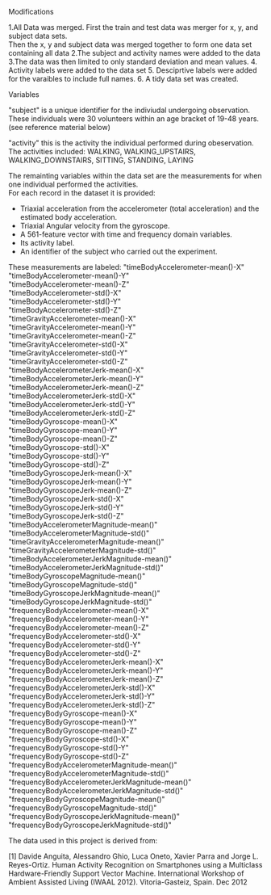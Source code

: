 Modifications

1.All Data was merged.  First the train and test data was merger for x, y, and subject data sets.  
Then the x, y and subject data was merged together to form one data set containing all data
2.The subject and activity names were added to the data
3.The data was then limited to only standard deviation and mean values.
4. Activity labels were added to the data set
5. Desciprtive labels were added for the varaibles to include full names.
6. A tidy data set was created.

Variables

"subject" is a unique identifier for the indiviudal undergoing observation.  
These individuals were 30 volunteers within an age bracket of 19-48 years. (see reference material below)

"activity" this is the activity the individual performed during obeservation.  
The activities included: WALKING, WALKING_UPSTAIRS, WALKING_DOWNSTAIRS, SITTING, STANDING, LAYING

The remainting variables within the data set are the measurements for when one individual performed the activities.  
For each record in the dataset it is provided:
- Triaxial acceleration from the accelerometer (total acceleration) and the estimated body acceleration.
- Triaxial Angular velocity from the gyroscope.
- A 561-feature vector with time and frequency domain variables.
- Its activity label.
- An identifier of the subject who carried out the experiment.

These measurements are labeled:
 "timeBodyAccelerometer-mean()-X"                 
 "timeBodyAccelerometer-mean()-Y"                
 "timeBodyAccelerometer-mean()-Z"                
 "timeBodyAccelerometer-std()-X"                 
 "timeBodyAccelerometer-std()-Y"                  
 "timeBodyAccelerometer-std()-Z"                 
 "timeGravityAccelerometer-mean()-X"              
 "timeGravityAccelerometer-mean()-Y"             
 "timeGravityAccelerometer-mean()-Z"              
 "timeGravityAccelerometer-std()-X"              
 "timeGravityAccelerometer-std()-Y"               
 "timeGravityAccelerometer-std()-Z"              
 "timeBodyAccelerometerJerk-mean()-X"             
 "timeBodyAccelerometerJerk-mean()-Y"            
 "timeBodyAccelerometerJerk-mean()-Z"             
 "timeBodyAccelerometerJerk-std()-X"             
 "timeBodyAccelerometerJerk-std()-Y"              
 "timeBodyAccelerometerJerk-std()-Z"             
 "timeBodyGyroscope-mean()-X"                     
 "timeBodyGyroscope-mean()-Y"                    
 "timeBodyGyroscope-mean()-Z"                     
 "timeBodyGyroscope-std()-X"                     
 "timeBodyGyroscope-std()-Y"                      
 "timeBodyGyroscope-std()-Z"                     
 "timeBodyGyroscopeJerk-mean()-X"                 
 "timeBodyGyroscopeJerk-mean()-Y"                
 "timeBodyGyroscopeJerk-mean()-Z"                 
 "timeBodyGyroscopeJerk-std()-X"                 
 "timeBodyGyroscopeJerk-std()-Y"                  
 "timeBodyGyroscopeJerk-std()-Z"                 
 "timeBodyAccelerometerMagnitude-mean()"          
 "timeBodyAccelerometerMagnitude-std()"          
 "timeGravityAccelerometerMagnitude-mean()"       
 "timeGravityAccelerometerMagnitude-std()"       
 "timeBodyAccelerometerJerkMagnitude-mean()"      
 "timeBodyAccelerometerJerkMagnitude-std()"      
 "timeBodyGyroscopeMagnitude-mean()"              
 "timeBodyGyroscopeMagnitude-std()"              
 "timeBodyGyroscopeJerkMagnitude-mean()"          
 "timeBodyGyroscopeJerkMagnitude-std()"          
 "frequencyBodyAccelerometer-mean()-X"            
 "frequencyBodyAccelerometer-mean()-Y"           
 "frequencyBodyAccelerometer-mean()-Z"            
 "frequencyBodyAccelerometer-std()-X"            
 "frequencyBodyAccelerometer-std()-Y"             
 "frequencyBodyAccelerometer-std()-Z"            
 "frequencyBodyAccelerometerJerk-mean()-X"        
 "frequencyBodyAccelerometerJerk-mean()-Y"       
 "frequencyBodyAccelerometerJerk-mean()-Z"        
 "frequencyBodyAccelerometerJerk-std()-X"        
 "frequencyBodyAccelerometerJerk-std()-Y"         
 "frequencyBodyAccelerometerJerk-std()-Z"        
 "frequencyBodyGyroscope-mean()-X"                
 "frequencyBodyGyroscope-mean()-Y"               
 "frequencyBodyGyroscope-mean()-Z"                
 "frequencyBodyGyroscope-std()-X"                
 "frequencyBodyGyroscope-std()-Y"                 
 "frequencyBodyGyroscope-std()-Z"                
 "frequencyBodyAccelerometerMagnitude-mean()"     
 "frequencyBodyAccelerometerMagnitude-std()"     
 "frequencyBodyAccelerometerJerkMagnitude-mean()" 
 "frequencyBodyAccelerometerJerkMagnitude-std()" 
 "frequencyBodyGyroscopeMagnitude-mean()"         
 "frequencyBodyGyroscopeMagnitude-std()"         
 "frequencyBodyGyroscopeJerkMagnitude-mean()"     
 "frequencyBodyGyroscopeJerkMagnitude-std()" 


The data used in this project is derived from:

[1] Davide Anguita, Alessandro Ghio, Luca Oneto, Xavier Parra and Jorge L. Reyes-Ortiz. Human Activity Recognition on Smartphones using a Multiclass Hardware-Friendly Support Vector Machine. International Workshop of Ambient Assisted Living (IWAAL 2012). Vitoria-Gasteiz, Spain. Dec 2012
